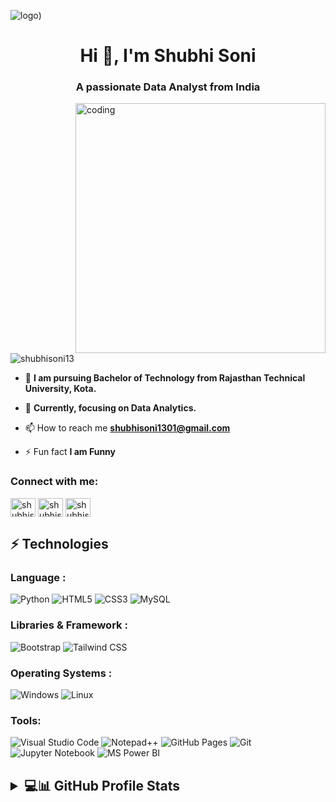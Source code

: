 ![logo](https://www.asmiglobalsoftwares.com/assets/img/Web-development.jpg))

<h1 align="center">Hi 👋, I'm Shubhi Soni</h1>
<h3 align="center">A passionate Data Analyst from India</h3>

<img align = 'right' alt="coding" width="400" src="https://user-images.githubusercontent.com/74038190/221352975-94759904-aa4c-4032-a8ab-b546efb9c478.gif">

<p align="left"> <img src="https://komarev.com/ghpvc/?username=shubhisoni13&label=Profile%20views&color=0e75b6&style=flat" alt="shubhisoni13" /> </p>

- 💬  **I am pursuing Bachelor of Technology from Rajasthan Technical University, Kota.**

- 🌱 **Currently, focusing on Data Analytics.**

- 📫 How to reach me **shubhisoni1301@gmail.com**

- ⚡ Fun fact **I am Funny**

<h3 align="left">Connect with me:</h3>
<p align="left">
<a href="https://www.linkedin.com/in/shubhi-soni13/" target="blank"><img align="center" src="https://raw.githubusercontent.com/rahuldkjain/github-profile-readme-generator/master/src/images/icons/Social/linked-in-alt.svg" alt="shubhisoni" height="30" width="40" /></a>
<a href="https://fb.com/shubhisoni.soni.9" target="blank"><img align="center" src="https://raw.githubusercontent.com/rahuldkjain/github-profile-readme-generator/master/src/images/icons/Social/facebook.svg" alt="shubhisoni" height="30" width="40" /></a>
<a href="https://instagram.com/shubhisoni.13" target="blank"><img align="center" src="https://raw.githubusercontent.com/rahuldkjain/github-profile-readme-generator/master/src/images/icons/Social/instagram.svg" alt="shubhisoni" height="30" width="40" /></a>
</p>


## ⚡ Technologies
### Language :

![Python](https://img.shields.io/badge/JavaScript-323330?style=for-the-badge&logo=python&logoColor=F7DF1E)
![HTML5](https://img.shields.io/badge/HTML5-E34F26?style=for-the-badge&logo=html5&logoColor=white)
![CSS3](https://img.shields.io/badge/CSS3-1572B6?style=for-the-badge&logo=css3&logoColor=white)
![MySQL](https://img.shields.io/badge/MySQL-00000F?style=for-the-badge&logo=mysql&logoColor=white)


### Libraries & Framework :

![Bootstrap](https://img.shields.io/badge/Bootstrap-563D7C?style=for-the-badge&logo=bootstrap&logoColor=white)
![Tailwind CSS](https://img.shields.io/badge/Tailwind_CSS-38B2AC?style=for-the-badge&logo=tailwind-css&logoColor=white)


### Operating Systems :

![Windows](https://img.shields.io/badge/Windows-0078D6?style=for-the-badge&logo=windows&logoColor=white)
![Linux](https://img.shields.io/badge/Linux-FCC624?style=for-the-badge&logo=linux&logoColor=black)


### Tools:

![Visual Studio Code](https://img.shields.io/badge/Visual_Studio_Code-0078D4?style=for-the-badge&logo=visual%20studio%20code&logoColor=white)
![Notepad++](https://img.shields.io/badge/Notepad++-90E59A.svg?style=for-the-badge&logo=notepad%2B%2B&logoColor=black)
![GitHub Pages](https://img.shields.io/badge/GitHub%20Pages-%23327FC7.svg?style=for-the-badge&logo=github&logoColor=white)
![Git](https://img.shields.io/badge/GIT-E44C30?style=for-the-badge&logo=git&logoColor=white)
![Jupyter Notebook](https://img.shields.io/badge/GIT-E44C30?style=for-the-badge&logo=juyterNotebook&logoColor=white)
![MS Power BI](https://img.shields.io/badge/GIT-E44C30?style=for-the-badge&logo=powerbi&logoColor=white)


<h2><details><summary> 💻📊 GitHub Profile Stats
  </summary><br/>
<p align="center">
 
 <p>&nbsp;<img align="center" src="https://github-readme-stats.vercel.app/api?username=shubhisoni13&show_icons=true&locale=en" alt="shubhisoni13" /></p>
 
  <img align="left" src="https://github-readme-stats.vercel.app/api/top-langs?username=shubhisoni13&show_icons=true&locale=en&layout=compact" alt="shubhisoni13" />

 </p>
 
</details><br/> 
